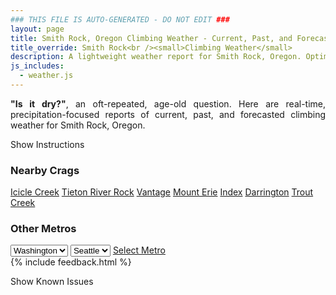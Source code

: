 ```yaml
---
### THIS FILE IS AUTO-GENERATED - DO NOT EDIT ###
layout: page
title: Smith Rock, Oregon Climbing Weather - Current, Past, and Forecasted Report
title_override: Smith Rock<br /><small>Climbing Weather</small>
description: A lightweight weather report for Smith Rock, Oregon. Optimized for slow internet connections.
js_includes:
  - weather.js
---
```


<section class="measure center lh-copy f5-ns f6 ph2 mv4" style="text-align: justify;">
<strong>"Is it dry?"</strong>, an oft-repeated, age-old question. Here are real-time,
precipitation-focused reports of current, past, and forecasted climbing weather for Smith Rock, Oregon.
</section>

<p id="settings-toggle" class="mw5 b center tc hover-light-red black-70 pointer">Show Instructions</p>
<section id="settings" class="overflow-hidden" style="display:none;">
    <div class="mv2 ph2 center">
        <div class="fn f6 tc pv2">
            <p class="measure lh-copy center"><strong>Show/hide hourly forecasts</strong> by clicking the desired day.</p>
            <hr class="mw5 p0 mv2 o-60 b0 bt b--light-red light-red bg-light-red">
            <p class="measure lh-copy center"><strong>Current and Past conditions</strong> are measured by the nearest weather station. <strong>Forecast conditions</strong> are calculated and polled separately.</p>
            <hr class="mw5 p0 mv2 o-60 b0 bt b--light-red light-red bg-light-red">
            <p class="measure lh-copy center"><strong>Having issues?</strong> Try <a id="clear-cache" class="no-underline relative fancy-link light-red hover-light-red" href="#">clearing the local cache</a>.</p>
            <hr class="mw5 p0 mv2 o-60 b0 bt b--light-red light-red bg-light-red">
            <p class="measure lh-copy center">Weather data sourced from <a class="no-underline fancy-link relative light-red" target="_blank" href="https://www.weather.gov/documentation/services-web-api">weather.gov</a>.</p>
        </div>
    </div>
</section>
<section id="weather" data-crag="smith-rock-oregon" class="mv4-ns mv3 ph2 center"></section>
<section id="nearby" class="tc lh-copy">
  <h3>Nearby Crags</h3>
<a class="nowrap no-underline fancy-link relative light-red mh3" href="/crags/icicle-creek-washington-weather.html">Icicle Creek</a>
<a class="nowrap no-underline fancy-link relative light-red mh3" href="/crags/tieton-river-rock-washington-weather.html">Tieton River Rock</a>
<a class="nowrap no-underline fancy-link relative light-red mh3" href="/crags/vantage-washington-weather.html">Vantage</a>
<a class="nowrap no-underline fancy-link relative light-red mh3" href="/crags/mount-erie-washington-weather.html">Mount Erie</a>
<a class="nowrap no-underline fancy-link relative light-red mh3" href="/crags/index-washington-weather.html">Index</a>
<a class="nowrap no-underline fancy-link relative light-red mh3" href="/crags/darrington-washington-weather.html">Darrington</a>
<a class="nowrap no-underline fancy-link relative light-red mh3" href="/crags/trout-creek-oregon-weather.html">Trout Creek</a>
</section>
<section id="nearby" class="tc lh-copy">
  <h3>Other Metros</h3>
  <select class="ma1 bg-near-white pa2" id="stateSel">
    <option value="Texas">Texas</option>
    <option value="Washington" selected>Washington</option>
    <option value="Colorado">Colorado</option>
    <option value="Tennessee">Tennessee</option>
    <option value="Utah">Utah</option>
    <option value="California">California</option>
  </select>
  <select class="ma1 bg-near-white pa2" id="citySel">
    <option value="Seattle" selected>Seattle</option>
  </select>
  <a id="selectMetro" class="f6 link dim ph3 pv2 ma1 dib white bg-light-red" href="/crags/seattle-washington-weather.html">Select Metro</a>
  <script>
    var states = [];
    states["Texas"] = "Austin"
    states["Washington"] = "Seattle"
    states["Colorado"] = "Denver"
    states["Tennessee"] = "Nashville"
    states["Utah"] = "Salt Lake City"
    states["California"] = "San Francisco|Los Angeles"
  </script>
</section>
{% include feedback.html %}
<p id="issues-toggle" class="mw5 b center tc hover-light-red black-70 pointer">Show Known Issues</p>
<section id="issues" class="overflow-hidden tc f6">
</section>

<script>
  var weekly_PDT_43_53 = {"updated":"2022-01-02T05:13:25+00:00","units":"us","forecastGenerator":"BaselineForecastGenerator","generatedAt":"2022-01-02T08:46:16+00:00","updateTime":"2022-01-02T05:13:25+00:00","validTimes":"2022-01-01T23:00:00+00:00/P8DT2H","elevation":{"unitCode":"wmoUnit:m","value":791.8704},"periods":[{"number":1,"name":"Overnight","startTime":"2022-01-02T00:00:00-08:00","endTime":"2022-01-02T06:00:00-08:00","isDaytime":false,"temperature":16,"temperatureUnit":"F","temperatureTrend":"rising","windSpeed":"13 mph","windDirection":"SE","icon":"https://api.weather.gov/icons/land/night/bkn?size=medium","shortForecast":"Mostly Cloudy","detailedForecast":"Mostly cloudy. Low around 16, with temperatures rising to around 18 overnight. Southeast wind around 13 mph, with gusts as high as 22 mph."},{"number":2,"name":"Sunday","startTime":"2022-01-02T06:00:00-08:00","endTime":"2022-01-02T18:00:00-08:00","isDaytime":true,"temperature":38,"temperatureUnit":"F","temperatureTrend":"falling","windSpeed":"12 to 16 mph","windDirection":"SE","icon":"https://api.weather.gov/icons/land/day/bkn?size=medium","shortForecast":"Partly Sunny","detailedForecast":"Partly sunny. High near 38, with temperatures falling to around 32 in the afternoon. Southeast wind 12 to 16 mph, with gusts as high as 23 mph."},{"number":3,"name":"Sunday Night","startTime":"2022-01-02T18:00:00-08:00","endTime":"2022-01-03T06:00:00-08:00","isDaytime":false,"temperature":29,"temperatureUnit":"F","temperatureTrend":"rising","windSpeed":"15 to 28 mph","windDirection":"S","icon":"https://api.weather.gov/icons/land/night/snow,40/snow,90?size=medium","shortForecast":"Chance Light Snow","detailedForecast":"A chance of snow between 10pm and 4am, then rain and snow. Mostly cloudy. Low around 29, with temperatures rising to around 40 overnight. South wind 15 to 28 mph, with gusts as high as 43 mph. Chance of precipitation is 90%. New snow accumulation of less than half an inch possible."},{"number":4,"name":"Monday","startTime":"2022-01-03T06:00:00-08:00","endTime":"2022-01-03T18:00:00-08:00","isDaytime":true,"temperature":42,"temperatureUnit":"F","temperatureTrend":null,"windSpeed":"12 to 24 mph","windDirection":"SW","icon":"https://api.weather.gov/icons/land/day/snow,100?size=medium","shortForecast":"Rain And Snow","detailedForecast":"Rain and snow. Cloudy, with a high near 42. Southwest wind 12 to 24 mph, with gusts as high as 39 mph. Chance of precipitation is 100%. New snow accumulation of less than half an inch possible."},{"number":5,"name":"Monday Night","startTime":"2022-01-03T18:00:00-08:00","endTime":"2022-01-04T06:00:00-08:00","isDaytime":false,"temperature":27,"temperatureUnit":"F","temperatureTrend":null,"windSpeed":"6 to 12 mph","windDirection":"SW","icon":"https://api.weather.gov/icons/land/night/snow,90/snow,60?size=medium","shortForecast":"Rain And Snow","detailedForecast":"Rain and snow. Mostly cloudy, with a low around 27. Southwest wind 6 to 12 mph, with gusts as high as 21 mph. Chance of precipitation is 90%. New snow accumulation of 1 to 2 inches possible."},{"number":6,"name":"Tuesday","startTime":"2022-01-04T06:00:00-08:00","endTime":"2022-01-04T18:00:00-08:00","isDaytime":true,"temperature":41,"temperatureUnit":"F","temperatureTrend":null,"windSpeed":"9 mph","windDirection":"S","icon":"https://api.weather.gov/icons/land/day/snow,80?size=medium","shortForecast":"Rain And Snow","detailedForecast":"Snow likely before 10am, then rain and snow. Mostly cloudy, with a high near 41. Chance of precipitation is 80%. New snow accumulation of less than half an inch possible."},{"number":7,"name":"Tuesday Night","startTime":"2022-01-04T18:00:00-08:00","endTime":"2022-01-05T06:00:00-08:00","isDaytime":false,"temperature":34,"temperatureUnit":"F","temperatureTrend":null,"windSpeed":"9 mph","windDirection":"SW","icon":"https://api.weather.gov/icons/land/night/rain,80/rain,50?size=medium","shortForecast":"Light Rain","detailedForecast":"Rain. Mostly cloudy, with a low around 34. Chance of precipitation is 80%."},{"number":8,"name":"Wednesday","startTime":"2022-01-05T06:00:00-08:00","endTime":"2022-01-05T18:00:00-08:00","isDaytime":true,"temperature":42,"temperatureUnit":"F","temperatureTrend":null,"windSpeed":"5 to 8 mph","windDirection":"W","icon":"https://api.weather.gov/icons/land/day/snow,40/snow,60?size=medium","shortForecast":"Rain And Snow Likely","detailedForecast":"A chance of rain before 7am, then rain and snow likely. Mostly cloudy, with a high near 42. Chance of precipitation is 60%. Little or no snow accumulation expected."},{"number":9,"name":"Wednesday Night","startTime":"2022-01-05T18:00:00-08:00","endTime":"2022-01-06T06:00:00-08:00","isDaytime":false,"temperature":33,"temperatureUnit":"F","temperatureTrend":null,"windSpeed":"7 mph","windDirection":"S","icon":"https://api.weather.gov/icons/land/night/snow,60?size=medium","shortForecast":"Rain And Snow Likely","detailedForecast":"Rain likely before 7pm, then rain and snow likely. Mostly cloudy, with a low around 33. Chance of precipitation is 60%. Little or no snow accumulation expected."},{"number":10,"name":"Thursday","startTime":"2022-01-06T06:00:00-08:00","endTime":"2022-01-06T18:00:00-08:00","isDaytime":true,"temperature":46,"temperatureUnit":"F","temperatureTrend":null,"windSpeed":"7 to 10 mph","windDirection":"S","icon":"https://api.weather.gov/icons/land/day/rain?size=medium","shortForecast":"Chance Light Rain","detailedForecast":"A chance of rain. Mostly cloudy, with a high near 46."},{"number":11,"name":"Thursday Night","startTime":"2022-01-06T18:00:00-08:00","endTime":"2022-01-07T06:00:00-08:00","isDaytime":false,"temperature":35,"temperatureUnit":"F","temperatureTrend":null,"windSpeed":"9 mph","windDirection":"S","icon":"https://api.weather.gov/icons/land/night/rain?size=medium","shortForecast":"Chance Light Rain","detailedForecast":"A chance of rain. Mostly cloudy, with a low around 35."},{"number":12,"name":"Friday","startTime":"2022-01-07T06:00:00-08:00","endTime":"2022-01-07T18:00:00-08:00","isDaytime":true,"temperature":45,"temperatureUnit":"F","temperatureTrend":null,"windSpeed":"8 to 12 mph","windDirection":"S","icon":"https://api.weather.gov/icons/land/day/rain?size=medium","shortForecast":"Chance Light Rain","detailedForecast":"A chance of rain. Mostly cloudy, with a high near 45."},{"number":13,"name":"Friday Night","startTime":"2022-01-07T18:00:00-08:00","endTime":"2022-01-08T06:00:00-08:00","isDaytime":false,"temperature":30,"temperatureUnit":"F","temperatureTrend":null,"windSpeed":"7 to 10 mph","windDirection":"SW","icon":"https://api.weather.gov/icons/land/night/rain/snow?size=medium","shortForecast":"Chance Light Rain then Chance Rain And Snow","detailedForecast":"A chance of rain before 1am, then a chance of rain and snow. Mostly cloudy, with a low around 30."},{"number":14,"name":"Saturday","startTime":"2022-01-08T06:00:00-08:00","endTime":"2022-01-08T18:00:00-08:00","isDaytime":true,"temperature":40,"temperatureUnit":"F","temperatureTrend":null,"windSpeed":"7 to 10 mph","windDirection":"SW","icon":"https://api.weather.gov/icons/land/day/snow/bkn?size=medium","shortForecast":"Slight Chance Light Snow then Partly Sunny","detailedForecast":"A slight chance of snow before 10am. Partly sunny, with a high near 40."}]}
  var hourly_PDT_43_53 = {"@context":["https://geojson.org/geojson-ld/geojson-context.jsonld",{"@version":"1.1","wx":"https://api.weather.gov/ontology#","geo":"http://www.opengis.net/ont/geosparql#","unit":"http://codes.wmo.int/common/unit/","@vocab":"https://api.weather.gov/ontology#"}],"type":"Feature","geometry":{"type":"Polygon","coordinates":[[[-121.1572663,44.3785809],[-121.1515057,44.3575001],[-121.1219841,44.3616204],[-121.1277386,44.3827015],[-121.1572663,44.3785809]]]},"properties":{"updated":"2022-01-02T05:13:25+00:00","units":"us","forecastGenerator":"HourlyForecastGenerator","generatedAt":"2022-01-02T08:46:18+00:00","updateTime":"2022-01-02T05:13:25+00:00","validTimes":"2022-01-01T23:00:00+00:00/P8DT2H","elevation":{"unitCode":"wmoUnit:m","value":791.8704},"periods":[{"number":1,"name":"","startTime":"2022-01-02T00:00:00-08:00","endTime":"2022-01-02T01:00:00-08:00","isDaytime":false,"temperature":19,"temperatureUnit":"F","temperatureTrend":null,"windSpeed":"12 mph","windDirection":"E","icon":"https://api.weather.gov/icons/land/night/bkn?size=small","shortForecast":"Mostly Cloudy","detailedForecast":""},{"number":2,"name":"","startTime":"2022-01-02T01:00:00-08:00","endTime":"2022-01-02T02:00:00-08:00","isDaytime":false,"temperature":20,"temperatureUnit":"F","temperatureTrend":null,"windSpeed":"12 mph","windDirection":"E","icon":"https://api.weather.gov/icons/land/night/bkn?size=small","shortForecast":"Mostly Cloudy","detailedForecast":""},{"number":3,"name":"","startTime":"2022-01-02T02:00:00-08:00","endTime":"2022-01-02T03:00:00-08:00","isDaytime":false,"temperature":19,"temperatureUnit":"F","temperatureTrend":null,"windSpeed":"12 mph","windDirection":"E","icon":"https://api.weather.gov/icons/land/night/bkn?size=small","shortForecast":"Mostly Cloudy","detailedForecast":""},{"number":4,"name":"","startTime":"2022-01-02T03:00:00-08:00","endTime":"2022-01-02T04:00:00-08:00","isDaytime":false,"temperature":17,"temperatureUnit":"F","temperatureTrend":null,"windSpeed":"12 mph","windDirection":"E","icon":"https://api.weather.gov/icons/land/night/bkn?size=small","shortForecast":"Mostly Cloudy","detailedForecast":""},{"number":5,"name":"","startTime":"2022-01-02T04:00:00-08:00","endTime":"2022-01-02T05:00:00-08:00","isDaytime":false,"temperature":17,"temperatureUnit":"F","temperatureTrend":null,"windSpeed":"13 mph","windDirection":"SE","icon":"https://api.weather.gov/icons/land/night/bkn?size=small","shortForecast":"Mostly Cloudy","detailedForecast":""},{"number":6,"name":"","startTime":"2022-01-02T05:00:00-08:00","endTime":"2022-01-02T06:00:00-08:00","isDaytime":false,"temperature":18,"temperatureUnit":"F","temperatureTrend":null,"windSpeed":"13 mph","windDirection":"SE","icon":"https://api.weather.gov/icons/land/night/bkn?size=small","shortForecast":"Mostly Cloudy","detailedForecast":""},{"number":7,"name":"","startTime":"2022-01-02T06:00:00-08:00","endTime":"2022-01-02T07:00:00-08:00","isDaytime":true,"temperature":20,"temperatureUnit":"F","temperatureTrend":null,"windSpeed":"13 mph","windDirection":"SE","icon":"https://api.weather.gov/icons/land/day/bkn?size=small","shortForecast":"Mostly Cloudy","detailedForecast":""},{"number":8,"name":"","startTime":"2022-01-02T07:00:00-08:00","endTime":"2022-01-02T08:00:00-08:00","isDaytime":true,"temperature":22,"temperatureUnit":"F","temperatureTrend":null,"windSpeed":"12 mph","windDirection":"SE","icon":"https://api.weather.gov/icons/land/day/bkn?size=small","shortForecast":"Mostly Cloudy","detailedForecast":""},{"number":9,"name":"","startTime":"2022-01-02T08:00:00-08:00","endTime":"2022-01-02T09:00:00-08:00","isDaytime":true,"temperature":25,"temperatureUnit":"F","temperatureTrend":null,"windSpeed":"12 mph","windDirection":"SE","icon":"https://api.weather.gov/icons/land/day/bkn?size=small","shortForecast":"Mostly Cloudy","detailedForecast":""},{"number":10,"name":"","startTime":"2022-01-02T09:00:00-08:00","endTime":"2022-01-02T10:00:00-08:00","isDaytime":true,"temperature":27,"temperatureUnit":"F","temperatureTrend":null,"windSpeed":"12 mph","windDirection":"SE","icon":"https://api.weather.gov/icons/land/day/bkn?size=small","shortForecast":"Mostly Cloudy","detailedForecast":""},{"number":11,"name":"","startTime":"2022-01-02T10:00:00-08:00","endTime":"2022-01-02T11:00:00-08:00","isDaytime":true,"temperature":29,"temperatureUnit":"F","temperatureTrend":null,"windSpeed":"15 mph","windDirection":"SE","icon":"https://api.weather.gov/icons/land/day/bkn?size=small","shortForecast":"Partly Sunny","detailedForecast":""},{"number":12,"name":"","startTime":"2022-01-02T11:00:00-08:00","endTime":"2022-01-02T12:00:00-08:00","isDaytime":true,"temperature":33,"temperatureUnit":"F","temperatureTrend":null,"windSpeed":"15 mph","windDirection":"SE","icon":"https://api.weather.gov/icons/land/day/bkn?size=small","shortForecast":"Partly Sunny","detailedForecast":""},{"number":13,"name":"","startTime":"2022-01-02T12:00:00-08:00","endTime":"2022-01-02T13:00:00-08:00","isDaytime":true,"temperature":36,"temperatureUnit":"F","temperatureTrend":null,"windSpeed":"15 mph","windDirection":"SE","icon":"https://api.weather.gov/icons/land/day/bkn?size=small","shortForecast":"Partly Sunny","detailedForecast":""},{"number":14,"name":"","startTime":"2022-01-02T13:00:00-08:00","endTime":"2022-01-02T14:00:00-08:00","isDaytime":true,"temperature":38,"temperatureUnit":"F","temperatureTrend":null,"windSpeed":"16 mph","windDirection":"S","icon":"https://api.weather.gov/icons/land/day/sct?size=small","shortForecast":"Mostly Sunny","detailedForecast":""},{"number":15,"name":"","startTime":"2022-01-02T14:00:00-08:00","endTime":"2022-01-02T15:00:00-08:00","isDaytime":true,"temperature":38,"temperatureUnit":"F","temperatureTrend":null,"windSpeed":"16 mph","windDirection":"S","icon":"https://api.weather.gov/icons/land/day/sct?size=small","shortForecast":"Mostly Sunny","detailedForecast":""},{"number":16,"name":"","startTime":"2022-01-02T15:00:00-08:00","endTime":"2022-01-02T16:00:00-08:00","isDaytime":true,"temperature":36,"temperatureUnit":"F","temperatureTrend":null,"windSpeed":"16 mph","windDirection":"S","icon":"https://api.weather.gov/icons/land/day/sct?size=small","shortForecast":"Mostly Sunny","detailedForecast":""},{"number":17,"name":"","startTime":"2022-01-02T16:00:00-08:00","endTime":"2022-01-02T17:00:00-08:00","isDaytime":true,"temperature":34,"temperatureUnit":"F","temperatureTrend":null,"windSpeed":"15 mph","windDirection":"S","icon":"https://api.weather.gov/icons/land/day/sct?size=small","shortForecast":"Mostly Sunny","detailedForecast":""},{"number":18,"name":"","startTime":"2022-01-02T17:00:00-08:00","endTime":"2022-01-02T18:00:00-08:00","isDaytime":true,"temperature":32,"temperatureUnit":"F","temperatureTrend":null,"windSpeed":"15 mph","windDirection":"S","icon":"https://api.weather.gov/icons/land/day/sct?size=small","shortForecast":"Mostly Sunny","detailedForecast":""},{"number":19,"name":"","startTime":"2022-01-02T18:00:00-08:00","endTime":"2022-01-02T19:00:00-08:00","isDaytime":false,"temperature":30,"temperatureUnit":"F","temperatureTrend":null,"windSpeed":"15 mph","windDirection":"S","icon":"https://api.weather.gov/icons/land/night/sct?size=small","shortForecast":"Partly Cloudy","detailedForecast":""},{"number":20,"name":"","startTime":"2022-01-02T19:00:00-08:00","endTime":"2022-01-02T20:00:00-08:00","isDaytime":false,"temperature":29,"temperatureUnit":"F","temperatureTrend":null,"windSpeed":"18 mph","windDirection":"S","icon":"https://api.weather.gov/icons/land/night/sct?size=small","shortForecast":"Partly Cloudy","detailedForecast":""},{"number":21,"name":"","startTime":"2022-01-02T20:00:00-08:00","endTime":"2022-01-02T21:00:00-08:00","isDaytime":false,"temperature":29,"temperatureUnit":"F","temperatureTrend":null,"windSpeed":"18 mph","windDirection":"S","icon":"https://api.weather.gov/icons/land/night/sct?size=small","shortForecast":"Partly Cloudy","detailedForecast":""},{"number":22,"name":"","startTime":"2022-01-02T21:00:00-08:00","endTime":"2022-01-02T22:00:00-08:00","isDaytime":false,"temperature":29,"temperatureUnit":"F","temperatureTrend":null,"windSpeed":"18 mph","windDirection":"S","icon":"https://api.weather.gov/icons/land/night/sct?size=small","shortForecast":"Partly Cloudy","detailedForecast":""},{"number":23,"name":"","startTime":"2022-01-02T22:00:00-08:00","endTime":"2022-01-02T23:00:00-08:00","isDaytime":false,"temperature":29,"temperatureUnit":"F","temperatureTrend":null,"windSpeed":"18 mph","windDirection":"S","icon":"https://api.weather.gov/icons/land/night/snow?size=small","shortForecast":"Chance Light Snow","detailedForecast":""},{"number":24,"name":"","startTime":"2022-01-02T23:00:00-08:00","endTime":"2022-01-03T00:00:00-08:00","isDaytime":false,"temperature":30,"temperatureUnit":"F","temperatureTrend":null,"windSpeed":"18 mph","windDirection":"S","icon":"https://api.weather.gov/icons/land/night/snow?size=small","shortForecast":"Chance Light Snow","detailedForecast":""},{"number":25,"name":"","startTime":"2022-01-03T00:00:00-08:00","endTime":"2022-01-03T01:00:00-08:00","isDaytime":false,"temperature":30,"temperatureUnit":"F","temperatureTrend":null,"windSpeed":"18 mph","windDirection":"S","icon":"https://api.weather.gov/icons/land/night/snow?size=small","shortForecast":"Chance Light Snow","detailedForecast":""},{"number":26,"name":"","startTime":"2022-01-03T01:00:00-08:00","endTime":"2022-01-03T02:00:00-08:00","isDaytime":false,"temperature":32,"temperatureUnit":"F","temperatureTrend":null,"windSpeed":"28 mph","windDirection":"S","icon":"https://api.weather.gov/icons/land/night/snow?size=small","shortForecast":"Chance Light Snow","detailedForecast":""},{"number":27,"name":"","startTime":"2022-01-03T02:00:00-08:00","endTime":"2022-01-03T03:00:00-08:00","isDaytime":false,"temperature":34,"temperatureUnit":"F","temperatureTrend":null,"windSpeed":"28 mph","windDirection":"S","icon":"https://api.weather.gov/icons/land/night/snow?size=small","shortForecast":"Chance Light Snow","detailedForecast":""},{"number":28,"name":"","startTime":"2022-01-03T03:00:00-08:00","endTime":"2022-01-03T04:00:00-08:00","isDaytime":false,"temperature":37,"temperatureUnit":"F","temperatureTrend":null,"windSpeed":"28 mph","windDirection":"S","icon":"https://api.weather.gov/icons/land/night/snow?size=small","shortForecast":"Chance Light Snow","detailedForecast":""},{"number":29,"name":"","startTime":"2022-01-03T04:00:00-08:00","endTime":"2022-01-03T05:00:00-08:00","isDaytime":false,"temperature":39,"temperatureUnit":"F","temperatureTrend":null,"windSpeed":"24 mph","windDirection":"S","icon":"https://api.weather.gov/icons/land/night/snow?size=small","shortForecast":"Rain And Snow","detailedForecast":""},{"number":30,"name":"","startTime":"2022-01-03T05:00:00-08:00","endTime":"2022-01-03T06:00:00-08:00","isDaytime":false,"temperature":40,"temperatureUnit":"F","temperatureTrend":null,"windSpeed":"24 mph","windDirection":"S","icon":"https://api.weather.gov/icons/land/night/snow?size=small","shortForecast":"Rain And Snow","detailedForecast":""},{"number":31,"name":"","startTime":"2022-01-03T06:00:00-08:00","endTime":"2022-01-03T07:00:00-08:00","isDaytime":true,"temperature":41,"temperatureUnit":"F","temperatureTrend":null,"windSpeed":"24 mph","windDirection":"S","icon":"https://api.weather.gov/icons/land/day/snow?size=small","shortForecast":"Rain And Snow","detailedForecast":""},{"number":32,"name":"","startTime":"2022-01-03T07:00:00-08:00","endTime":"2022-01-03T08:00:00-08:00","isDaytime":true,"temperature":42,"temperatureUnit":"F","temperatureTrend":null,"windSpeed":"23 mph","windDirection":"S","icon":"https://api.weather.gov/icons/land/day/snow?size=small","shortForecast":"Rain And Snow","detailedForecast":""},{"number":33,"name":"","startTime":"2022-01-03T08:00:00-08:00","endTime":"2022-01-03T09:00:00-08:00","isDaytime":true,"temperature":42,"temperatureUnit":"F","temperatureTrend":null,"windSpeed":"23 mph","windDirection":"S","icon":"https://api.weather.gov/icons/land/day/snow?size=small","shortForecast":"Rain And Snow","detailedForecast":""},{"number":34,"name":"","startTime":"2022-01-03T09:00:00-08:00","endTime":"2022-01-03T10:00:00-08:00","isDaytime":true,"temperature":42,"temperatureUnit":"F","temperatureTrend":null,"windSpeed":"23 mph","windDirection":"S","icon":"https://api.weather.gov/icons/land/day/snow?size=small","shortForecast":"Rain And Snow","detailedForecast":""},{"number":35,"name":"","startTime":"2022-01-03T10:00:00-08:00","endTime":"2022-01-03T11:00:00-08:00","isDaytime":true,"temperature":42,"temperatureUnit":"F","temperatureTrend":null,"windSpeed":"24 mph","windDirection":"S","icon":"https://api.weather.gov/icons/land/day/rain?size=small","shortForecast":"Light Rain","detailedForecast":""},{"number":36,"name":"","startTime":"2022-01-03T11:00:00-08:00","endTime":"2022-01-03T12:00:00-08:00","isDaytime":true,"temperature":41,"temperatureUnit":"F","temperatureTrend":null,"windSpeed":"24 mph","windDirection":"S","icon":"https://api.weather.gov/icons/land/day/rain?size=small","shortForecast":"Light Rain","detailedForecast":""},{"number":37,"name":"","startTime":"2022-01-03T12:00:00-08:00","endTime":"2022-01-03T13:00:00-08:00","isDaytime":true,"temperature":40,"temperatureUnit":"F","temperatureTrend":null,"windSpeed":"24 mph","windDirection":"S","icon":"https://api.weather.gov/icons/land/day/rain?size=small","shortForecast":"Light Rain","detailedForecast":""},{"number":38,"name":"","startTime":"2022-01-03T13:00:00-08:00","endTime":"2022-01-03T14:00:00-08:00","isDaytime":true,"temperature":40,"temperatureUnit":"F","temperatureTrend":null,"windSpeed":"16 mph","windDirection":"SW","icon":"https://api.weather.gov/icons/land/day/rain?size=small","shortForecast":"Light Rain","detailedForecast":""},{"number":39,"name":"","startTime":"2022-01-03T14:00:00-08:00","endTime":"2022-01-03T15:00:00-08:00","isDaytime":true,"temperature":41,"temperatureUnit":"F","temperatureTrend":null,"windSpeed":"16 mph","windDirection":"SW","icon":"https://api.weather.gov/icons/land/day/rain?size=small","shortForecast":"Light Rain","detailedForecast":""},{"number":40,"name":"","startTime":"2022-01-03T15:00:00-08:00","endTime":"2022-01-03T16:00:00-08:00","isDaytime":true,"temperature":42,"temperatureUnit":"F","temperatureTrend":null,"windSpeed":"16 mph","windDirection":"SW","icon":"https://api.weather.gov/icons/land/day/rain?size=small","shortForecast":"Light Rain","detailedForecast":""},{"number":41,"name":"","startTime":"2022-01-03T16:00:00-08:00","endTime":"2022-01-03T17:00:00-08:00","isDaytime":true,"temperature":42,"temperatureUnit":"F","temperatureTrend":null,"windSpeed":"12 mph","windDirection":"SW","icon":"https://api.weather.gov/icons/land/day/snow?size=small","shortForecast":"Rain And Snow","detailedForecast":""},{"number":42,"name":"","startTime":"2022-01-03T17:00:00-08:00","endTime":"2022-01-03T18:00:00-08:00","isDaytime":true,"temperature":40,"temperatureUnit":"F","temperatureTrend":null,"windSpeed":"12 mph","windDirection":"SW","icon":"https://api.weather.gov/icons/land/day/snow?size=small","shortForecast":"Rain And Snow","detailedForecast":""},{"number":43,"name":"","startTime":"2022-01-03T18:00:00-08:00","endTime":"2022-01-03T19:00:00-08:00","isDaytime":false,"temperature":37,"temperatureUnit":"F","temperatureTrend":null,"windSpeed":"12 mph","windDirection":"SW","icon":"https://api.weather.gov/icons/land/night/snow?size=small","shortForecast":"Rain And Snow","detailedForecast":""},{"number":44,"name":"","startTime":"2022-01-03T19:00:00-08:00","endTime":"2022-01-03T20:00:00-08:00","isDaytime":false,"temperature":34,"temperatureUnit":"F","temperatureTrend":null,"windSpeed":"8 mph","windDirection":"SW","icon":"https://api.weather.gov/icons/land/night/snow?size=small","shortForecast":"Light Snow","detailedForecast":""},{"number":45,"name":"","startTime":"2022-01-03T20:00:00-08:00","endTime":"2022-01-03T21:00:00-08:00","isDaytime":false,"temperature":32,"temperatureUnit":"F","temperatureTrend":null,"windSpeed":"8 mph","windDirection":"SW","icon":"https://api.weather.gov/icons/land/night/snow?size=small","shortForecast":"Light Snow","detailedForecast":""},{"number":46,"name":"","startTime":"2022-01-03T21:00:00-08:00","endTime":"2022-01-03T22:00:00-08:00","isDaytime":false,"temperature":31,"temperatureUnit":"F","temperatureTrend":null,"windSpeed":"8 mph","windDirection":"SW","icon":"https://api.weather.gov/icons/land/night/snow?size=small","shortForecast":"Light Snow","detailedForecast":""},{"number":47,"name":"","startTime":"2022-01-03T22:00:00-08:00","endTime":"2022-01-03T23:00:00-08:00","isDaytime":false,"temperature":30,"temperatureUnit":"F","temperatureTrend":null,"windSpeed":"6 mph","windDirection":"SW","icon":"https://api.weather.gov/icons/land/night/snow?size=small","shortForecast":"Light Snow Likely","detailedForecast":""},{"number":48,"name":"","startTime":"2022-01-03T23:00:00-08:00","endTime":"2022-01-04T00:00:00-08:00","isDaytime":false,"temperature":28,"temperatureUnit":"F","temperatureTrend":null,"windSpeed":"6 mph","windDirection":"SW","icon":"https://api.weather.gov/icons/land/night/snow?size=small","shortForecast":"Light Snow Likely","detailedForecast":""},{"number":49,"name":"","startTime":"2022-01-04T00:00:00-08:00","endTime":"2022-01-04T01:00:00-08:00","isDaytime":false,"temperature":27,"temperatureUnit":"F","temperatureTrend":null,"windSpeed":"6 mph","windDirection":"SW","icon":"https://api.weather.gov/icons/land/night/snow?size=small","shortForecast":"Light Snow Likely","detailedForecast":""},{"number":50,"name":"","startTime":"2022-01-04T01:00:00-08:00","endTime":"2022-01-04T02:00:00-08:00","isDaytime":false,"temperature":27,"temperatureUnit":"F","temperatureTrend":null,"windSpeed":"6 mph","windDirection":"SW","icon":"https://api.weather.gov/icons/land/night/snow?size=small","shortForecast":"Light Snow Likely","detailedForecast":""},{"number":51,"name":"","startTime":"2022-01-04T02:00:00-08:00","endTime":"2022-01-04T03:00:00-08:00","isDaytime":false,"temperature":28,"temperatureUnit":"F","temperatureTrend":null,"windSpeed":"6 mph","windDirection":"SW","icon":"https://api.weather.gov/icons/land/night/snow?size=small","shortForecast":"Light Snow Likely","detailedForecast":""},{"number":52,"name":"","startTime":"2022-01-04T03:00:00-08:00","endTime":"2022-01-04T04:00:00-08:00","isDaytime":false,"temperature":30,"temperatureUnit":"F","temperatureTrend":null,"windSpeed":"6 mph","windDirection":"SW","icon":"https://api.weather.gov/icons/land/night/snow?size=small","shortForecast":"Light Snow Likely","detailedForecast":""},{"number":53,"name":"","startTime":"2022-01-04T04:00:00-08:00","endTime":"2022-01-04T05:00:00-08:00","isDaytime":false,"temperature":31,"temperatureUnit":"F","temperatureTrend":null,"windSpeed":"7 mph","windDirection":"S","icon":"https://api.weather.gov/icons/land/night/snow?size=small","shortForecast":"Light Snow Likely","detailedForecast":""},{"number":54,"name":"","startTime":"2022-01-04T05:00:00-08:00","endTime":"2022-01-04T06:00:00-08:00","isDaytime":false,"temperature":30,"temperatureUnit":"F","temperatureTrend":null,"windSpeed":"7 mph","windDirection":"S","icon":"https://api.weather.gov/icons/land/night/snow?size=small","shortForecast":"Light Snow Likely","detailedForecast":""},{"number":55,"name":"","startTime":"2022-01-04T06:00:00-08:00","endTime":"2022-01-04T07:00:00-08:00","isDaytime":true,"temperature":29,"temperatureUnit":"F","temperatureTrend":null,"windSpeed":"7 mph","windDirection":"S","icon":"https://api.weather.gov/icons/land/day/snow?size=small","shortForecast":"Light Snow Likely","detailedForecast":""},{"number":56,"name":"","startTime":"2022-01-04T07:00:00-08:00","endTime":"2022-01-04T08:00:00-08:00","isDaytime":true,"temperature":28,"temperatureUnit":"F","temperatureTrend":null,"windSpeed":"7 mph","windDirection":"S","icon":"https://api.weather.gov/icons/land/day/snow?size=small","shortForecast":"Light Snow Likely","detailedForecast":""},{"number":57,"name":"","startTime":"2022-01-04T08:00:00-08:00","endTime":"2022-01-04T09:00:00-08:00","isDaytime":true,"temperature":30,"temperatureUnit":"F","temperatureTrend":null,"windSpeed":"7 mph","windDirection":"S","icon":"https://api.weather.gov/icons/land/day/snow?size=small","shortForecast":"Light Snow Likely","detailedForecast":""},{"number":58,"name":"","startTime":"2022-01-04T09:00:00-08:00","endTime":"2022-01-04T10:00:00-08:00","isDaytime":true,"temperature":34,"temperatureUnit":"F","temperatureTrend":null,"windSpeed":"7 mph","windDirection":"S","icon":"https://api.weather.gov/icons/land/day/snow?size=small","shortForecast":"Light Snow Likely","detailedForecast":""},{"number":59,"name":"","startTime":"2022-01-04T10:00:00-08:00","endTime":"2022-01-04T11:00:00-08:00","isDaytime":true,"temperature":37,"temperatureUnit":"F","temperatureTrend":null,"windSpeed":"8 mph","windDirection":"S","icon":"https://api.weather.gov/icons/land/day/snow?size=small","shortForecast":"Rain And Snow","detailedForecast":""},{"number":60,"name":"","startTime":"2022-01-04T11:00:00-08:00","endTime":"2022-01-04T12:00:00-08:00","isDaytime":true,"temperature":39,"temperatureUnit":"F","temperatureTrend":null,"windSpeed":"8 mph","windDirection":"S","icon":"https://api.weather.gov/icons/land/day/snow?size=small","shortForecast":"Rain And Snow","detailedForecast":""},{"number":61,"name":"","startTime":"2022-01-04T12:00:00-08:00","endTime":"2022-01-04T13:00:00-08:00","isDaytime":true,"temperature":39,"temperatureUnit":"F","temperatureTrend":null,"windSpeed":"8 mph","windDirection":"S","icon":"https://api.weather.gov/icons/land/day/snow?size=small","shortForecast":"Rain And Snow","detailedForecast":""},{"number":62,"name":"","startTime":"2022-01-04T13:00:00-08:00","endTime":"2022-01-04T14:00:00-08:00","isDaytime":true,"temperature":40,"temperatureUnit":"F","temperatureTrend":null,"windSpeed":"8 mph","windDirection":"S","icon":"https://api.weather.gov/icons/land/day/rain?size=small","shortForecast":"Light Rain","detailedForecast":""},{"number":63,"name":"","startTime":"2022-01-04T14:00:00-08:00","endTime":"2022-01-04T15:00:00-08:00","isDaytime":true,"temperature":40,"temperatureUnit":"F","temperatureTrend":null,"windSpeed":"8 mph","windDirection":"S","icon":"https://api.weather.gov/icons/land/day/rain?size=small","shortForecast":"Light Rain","detailedForecast":""},{"number":64,"name":"","startTime":"2022-01-04T15:00:00-08:00","endTime":"2022-01-04T16:00:00-08:00","isDaytime":true,"temperature":41,"temperatureUnit":"F","temperatureTrend":null,"windSpeed":"8 mph","windDirection":"S","icon":"https://api.weather.gov/icons/land/day/rain?size=small","shortForecast":"Light Rain","detailedForecast":""},{"number":65,"name":"","startTime":"2022-01-04T16:00:00-08:00","endTime":"2022-01-04T17:00:00-08:00","isDaytime":true,"temperature":41,"temperatureUnit":"F","temperatureTrend":null,"windSpeed":"9 mph","windDirection":"S","icon":"https://api.weather.gov/icons/land/day/rain?size=small","shortForecast":"Light Rain","detailedForecast":""},{"number":66,"name":"","startTime":"2022-01-04T17:00:00-08:00","endTime":"2022-01-04T18:00:00-08:00","isDaytime":true,"temperature":40,"temperatureUnit":"F","temperatureTrend":null,"windSpeed":"9 mph","windDirection":"S","icon":"https://api.weather.gov/icons/land/day/rain?size=small","shortForecast":"Light Rain","detailedForecast":""},{"number":67,"name":"","startTime":"2022-01-04T18:00:00-08:00","endTime":"2022-01-04T19:00:00-08:00","isDaytime":false,"temperature":38,"temperatureUnit":"F","temperatureTrend":null,"windSpeed":"9 mph","windDirection":"S","icon":"https://api.weather.gov/icons/land/night/rain?size=small","shortForecast":"Light Rain","detailedForecast":""},{"number":68,"name":"","startTime":"2022-01-04T19:00:00-08:00","endTime":"2022-01-04T20:00:00-08:00","isDaytime":false,"temperature":36,"temperatureUnit":"F","temperatureTrend":null,"windSpeed":"8 mph","windDirection":"S","icon":"https://api.weather.gov/icons/land/night/rain?size=small","shortForecast":"Light Rain","detailedForecast":""},{"number":69,"name":"","startTime":"2022-01-04T20:00:00-08:00","endTime":"2022-01-04T21:00:00-08:00","isDaytime":false,"temperature":36,"temperatureUnit":"F","temperatureTrend":null,"windSpeed":"8 mph","windDirection":"S","icon":"https://api.weather.gov/icons/land/night/rain?size=small","shortForecast":"Light Rain","detailedForecast":""},{"number":70,"name":"","startTime":"2022-01-04T21:00:00-08:00","endTime":"2022-01-04T22:00:00-08:00","isDaytime":false,"temperature":36,"temperatureUnit":"F","temperatureTrend":null,"windSpeed":"8 mph","windDirection":"S","icon":"https://api.weather.gov/icons/land/night/rain?size=small","shortForecast":"Light Rain","detailedForecast":""},{"number":71,"name":"","startTime":"2022-01-04T22:00:00-08:00","endTime":"2022-01-04T23:00:00-08:00","isDaytime":false,"temperature":36,"temperatureUnit":"F","temperatureTrend":null,"windSpeed":"7 mph","windDirection":"SW","icon":"https://api.weather.gov/icons/land/night/rain?size=small","shortForecast":"Chance Light Rain","detailedForecast":""},{"number":72,"name":"","startTime":"2022-01-04T23:00:00-08:00","endTime":"2022-01-05T00:00:00-08:00","isDaytime":false,"temperature":36,"temperatureUnit":"F","temperatureTrend":null,"windSpeed":"7 mph","windDirection":"SW","icon":"https://api.weather.gov/icons/land/night/rain?size=small","shortForecast":"Chance Light Rain","detailedForecast":""},{"number":73,"name":"","startTime":"2022-01-05T00:00:00-08:00","endTime":"2022-01-05T01:00:00-08:00","isDaytime":false,"temperature":36,"temperatureUnit":"F","temperatureTrend":null,"windSpeed":"7 mph","windDirection":"SW","icon":"https://api.weather.gov/icons/land/night/rain?size=small","shortForecast":"Chance Light Rain","detailedForecast":""},{"number":74,"name":"","startTime":"2022-01-05T01:00:00-08:00","endTime":"2022-01-05T02:00:00-08:00","isDaytime":false,"temperature":36,"temperatureUnit":"F","temperatureTrend":null,"windSpeed":"7 mph","windDirection":"SW","icon":"https://api.weather.gov/icons/land/night/rain?size=small","shortForecast":"Chance Light Rain","detailedForecast":""},{"number":75,"name":"","startTime":"2022-01-05T02:00:00-08:00","endTime":"2022-01-05T03:00:00-08:00","isDaytime":false,"temperature":35,"temperatureUnit":"F","temperatureTrend":null,"windSpeed":"7 mph","windDirection":"SW","icon":"https://api.weather.gov/icons/land/night/rain?size=small","shortForecast":"Chance Light Rain","detailedForecast":""},{"number":76,"name":"","startTime":"2022-01-05T03:00:00-08:00","endTime":"2022-01-05T04:00:00-08:00","isDaytime":false,"temperature":34,"temperatureUnit":"F","temperatureTrend":null,"windSpeed":"7 mph","windDirection":"SW","icon":"https://api.weather.gov/icons/land/night/rain?size=small","shortForecast":"Chance Light Rain","detailedForecast":""},{"number":77,"name":"","startTime":"2022-01-05T04:00:00-08:00","endTime":"2022-01-05T05:00:00-08:00","isDaytime":false,"temperature":34,"temperatureUnit":"F","temperatureTrend":null,"windSpeed":"8 mph","windDirection":"W","icon":"https://api.weather.gov/icons/land/night/rain?size=small","shortForecast":"Chance Light Rain","detailedForecast":""},{"number":78,"name":"","startTime":"2022-01-05T05:00:00-08:00","endTime":"2022-01-05T06:00:00-08:00","isDaytime":false,"temperature":34,"temperatureUnit":"F","temperatureTrend":null,"windSpeed":"8 mph","windDirection":"W","icon":"https://api.weather.gov/icons/land/night/rain?size=small","shortForecast":"Chance Light Rain","detailedForecast":""},{"number":79,"name":"","startTime":"2022-01-05T06:00:00-08:00","endTime":"2022-01-05T07:00:00-08:00","isDaytime":true,"temperature":34,"temperatureUnit":"F","temperatureTrend":null,"windSpeed":"8 mph","windDirection":"W","icon":"https://api.weather.gov/icons/land/day/rain?size=small","shortForecast":"Chance Light Rain","detailedForecast":""},{"number":80,"name":"","startTime":"2022-01-05T07:00:00-08:00","endTime":"2022-01-05T08:00:00-08:00","isDaytime":true,"temperature":35,"temperatureUnit":"F","temperatureTrend":null,"windSpeed":"6 mph","windDirection":"W","icon":"https://api.weather.gov/icons/land/day/snow?size=small","shortForecast":"Chance Rain And Snow","detailedForecast":""},{"number":81,"name":"","startTime":"2022-01-05T08:00:00-08:00","endTime":"2022-01-05T09:00:00-08:00","isDaytime":true,"temperature":36,"temperatureUnit":"F","temperatureTrend":null,"windSpeed":"6 mph","windDirection":"W","icon":"https://api.weather.gov/icons/land/day/snow?size=small","shortForecast":"Chance Rain And Snow","detailedForecast":""},{"number":82,"name":"","startTime":"2022-01-05T09:00:00-08:00","endTime":"2022-01-05T10:00:00-08:00","isDaytime":true,"temperature":37,"temperatureUnit":"F","temperatureTrend":null,"windSpeed":"6 mph","windDirection":"W","icon":"https://api.weather.gov/icons/land/day/snow?size=small","shortForecast":"Chance Rain And Snow","detailedForecast":""},{"number":83,"name":"","startTime":"2022-01-05T10:00:00-08:00","endTime":"2022-01-05T11:00:00-08:00","isDaytime":true,"temperature":38,"temperatureUnit":"F","temperatureTrend":null,"windSpeed":"7 mph","windDirection":"W","icon":"https://api.weather.gov/icons/land/day/rain?size=small","shortForecast":"Chance Light Rain","detailedForecast":""},{"number":84,"name":"","startTime":"2022-01-05T11:00:00-08:00","endTime":"2022-01-05T12:00:00-08:00","isDaytime":true,"temperature":39,"temperatureUnit":"F","temperatureTrend":null,"windSpeed":"7 mph","windDirection":"W","icon":"https://api.weather.gov/icons/land/day/rain?size=small","shortForecast":"Chance Light Rain","detailedForecast":""},{"number":85,"name":"","startTime":"2022-01-05T12:00:00-08:00","endTime":"2022-01-05T13:00:00-08:00","isDaytime":true,"temperature":40,"temperatureUnit":"F","temperatureTrend":null,"windSpeed":"7 mph","windDirection":"W","icon":"https://api.weather.gov/icons/land/day/rain?size=small","shortForecast":"Chance Light Rain","detailedForecast":""},{"number":86,"name":"","startTime":"2022-01-05T13:00:00-08:00","endTime":"2022-01-05T14:00:00-08:00","isDaytime":true,"temperature":41,"temperatureUnit":"F","temperatureTrend":null,"windSpeed":"6 mph","windDirection":"W","icon":"https://api.weather.gov/icons/land/day/rain?size=small","shortForecast":"Chance Light Rain","detailedForecast":""},{"number":87,"name":"","startTime":"2022-01-05T14:00:00-08:00","endTime":"2022-01-05T15:00:00-08:00","isDaytime":true,"temperature":42,"temperatureUnit":"F","temperatureTrend":null,"windSpeed":"6 mph","windDirection":"W","icon":"https://api.weather.gov/icons/land/day/rain?size=small","shortForecast":"Chance Light Rain","detailedForecast":""},{"number":88,"name":"","startTime":"2022-01-05T15:00:00-08:00","endTime":"2022-01-05T16:00:00-08:00","isDaytime":true,"temperature":42,"temperatureUnit":"F","temperatureTrend":null,"windSpeed":"6 mph","windDirection":"W","icon":"https://api.weather.gov/icons/land/day/rain?size=small","shortForecast":"Chance Light Rain","detailedForecast":""},{"number":89,"name":"","startTime":"2022-01-05T16:00:00-08:00","endTime":"2022-01-05T17:00:00-08:00","isDaytime":true,"temperature":42,"temperatureUnit":"F","temperatureTrend":null,"windSpeed":"5 mph","windDirection":"SE","icon":"https://api.weather.gov/icons/land/day/rain?size=small","shortForecast":"Light Rain Likely","detailedForecast":""},{"number":90,"name":"","startTime":"2022-01-05T17:00:00-08:00","endTime":"2022-01-05T18:00:00-08:00","isDaytime":true,"temperature":41,"temperatureUnit":"F","temperatureTrend":null,"windSpeed":"5 mph","windDirection":"SE","icon":"https://api.weather.gov/icons/land/day/rain?size=small","shortForecast":"Light Rain Likely","detailedForecast":""},{"number":91,"name":"","startTime":"2022-01-05T18:00:00-08:00","endTime":"2022-01-05T19:00:00-08:00","isDaytime":false,"temperature":40,"temperatureUnit":"F","temperatureTrend":null,"windSpeed":"5 mph","windDirection":"SE","icon":"https://api.weather.gov/icons/land/night/rain?size=small","shortForecast":"Light Rain Likely","detailedForecast":""},{"number":92,"name":"","startTime":"2022-01-05T19:00:00-08:00","endTime":"2022-01-05T20:00:00-08:00","isDaytime":false,"temperature":38,"temperatureUnit":"F","temperatureTrend":null,"windSpeed":"5 mph","windDirection":"SE","icon":"https://api.weather.gov/icons/land/night/snow?size=small","shortForecast":"Rain And Snow Likely","detailedForecast":""},{"number":93,"name":"","startTime":"2022-01-05T20:00:00-08:00","endTime":"2022-01-05T21:00:00-08:00","isDaytime":false,"temperature":37,"temperatureUnit":"F","temperatureTrend":null,"windSpeed":"5 mph","windDirection":"SE","icon":"https://api.weather.gov/icons/land/night/snow?size=small","shortForecast":"Rain And Snow Likely","detailedForecast":""},{"number":94,"name":"","startTime":"2022-01-05T21:00:00-08:00","endTime":"2022-01-05T22:00:00-08:00","isDaytime":false,"temperature":35,"temperatureUnit":"F","temperatureTrend":null,"windSpeed":"5 mph","windDirection":"SE","icon":"https://api.weather.gov/icons/land/night/snow?size=small","shortForecast":"Rain And Snow Likely","detailedForecast":""},{"number":95,"name":"","startTime":"2022-01-05T22:00:00-08:00","endTime":"2022-01-05T23:00:00-08:00","isDaytime":false,"temperature":34,"temperatureUnit":"F","temperatureTrend":null,"windSpeed":"5 mph","windDirection":"S","icon":"https://api.weather.gov/icons/land/night/snow?size=small","shortForecast":"Rain And Snow Likely","detailedForecast":""},{"number":96,"name":"","startTime":"2022-01-05T23:00:00-08:00","endTime":"2022-01-06T00:00:00-08:00","isDaytime":false,"temperature":33,"temperatureUnit":"F","temperatureTrend":null,"windSpeed":"5 mph","windDirection":"S","icon":"https://api.weather.gov/icons/land/night/snow?size=small","shortForecast":"Rain And Snow Likely","detailedForecast":""},{"number":97,"name":"","startTime":"2022-01-06T00:00:00-08:00","endTime":"2022-01-06T01:00:00-08:00","isDaytime":false,"temperature":33,"temperatureUnit":"F","temperatureTrend":null,"windSpeed":"5 mph","windDirection":"S","icon":"https://api.weather.gov/icons/land/night/snow?size=small","shortForecast":"Rain And Snow Likely","detailedForecast":""},{"number":98,"name":"","startTime":"2022-01-06T01:00:00-08:00","endTime":"2022-01-06T02:00:00-08:00","isDaytime":false,"temperature":33,"temperatureUnit":"F","temperatureTrend":null,"windSpeed":"6 mph","windDirection":"S","icon":"https://api.weather.gov/icons/land/night/rain?size=small","shortForecast":"Light Rain Likely","detailedForecast":""},{"number":99,"name":"","startTime":"2022-01-06T02:00:00-08:00","endTime":"2022-01-06T03:00:00-08:00","isDaytime":false,"temperature":33,"temperatureUnit":"F","temperatureTrend":null,"windSpeed":"6 mph","windDirection":"S","icon":"https://api.weather.gov/icons/land/night/rain?size=small","shortForecast":"Light Rain Likely","detailedForecast":""},{"number":100,"name":"","startTime":"2022-01-06T03:00:00-08:00","endTime":"2022-01-06T04:00:00-08:00","isDaytime":false,"temperature":34,"temperatureUnit":"F","temperatureTrend":null,"windSpeed":"6 mph","windDirection":"S","icon":"https://api.weather.gov/icons/land/night/rain?size=small","shortForecast":"Light Rain Likely","detailedForecast":""},{"number":101,"name":"","startTime":"2022-01-06T04:00:00-08:00","endTime":"2022-01-06T05:00:00-08:00","isDaytime":false,"temperature":35,"temperatureUnit":"F","temperatureTrend":null,"windSpeed":"7 mph","windDirection":"S","icon":"https://api.weather.gov/icons/land/night/rain?size=small","shortForecast":"Chance Light Rain","detailedForecast":""},{"number":102,"name":"","startTime":"2022-01-06T05:00:00-08:00","endTime":"2022-01-06T06:00:00-08:00","isDaytime":false,"temperature":36,"temperatureUnit":"F","temperatureTrend":null,"windSpeed":"7 mph","windDirection":"S","icon":"https://api.weather.gov/icons/land/night/rain?size=small","shortForecast":"Chance Light Rain","detailedForecast":""},{"number":103,"name":"","startTime":"2022-01-06T06:00:00-08:00","endTime":"2022-01-06T07:00:00-08:00","isDaytime":true,"temperature":38,"temperatureUnit":"F","temperatureTrend":null,"windSpeed":"7 mph","windDirection":"S","icon":"https://api.weather.gov/icons/land/day/rain?size=small","shortForecast":"Chance Light Rain","detailedForecast":""},{"number":104,"name":"","startTime":"2022-01-06T07:00:00-08:00","endTime":"2022-01-06T08:00:00-08:00","isDaytime":true,"temperature":39,"temperatureUnit":"F","temperatureTrend":null,"windSpeed":"8 mph","windDirection":"S","icon":"https://api.weather.gov/icons/land/day/rain?size=small","shortForecast":"Chance Light Rain","detailedForecast":""},{"number":105,"name":"","startTime":"2022-01-06T08:00:00-08:00","endTime":"2022-01-06T09:00:00-08:00","isDaytime":true,"temperature":41,"temperatureUnit":"F","temperatureTrend":null,"windSpeed":"8 mph","windDirection":"S","icon":"https://api.weather.gov/icons/land/day/rain?size=small","shortForecast":"Chance Light Rain","detailedForecast":""},{"number":106,"name":"","startTime":"2022-01-06T09:00:00-08:00","endTime":"2022-01-06T10:00:00-08:00","isDaytime":true,"temperature":42,"temperatureUnit":"F","temperatureTrend":null,"windSpeed":"8 mph","windDirection":"S","icon":"https://api.weather.gov/icons/land/day/rain?size=small","shortForecast":"Chance Light Rain","detailedForecast":""},{"number":107,"name":"","startTime":"2022-01-06T10:00:00-08:00","endTime":"2022-01-06T11:00:00-08:00","isDaytime":true,"temperature":44,"temperatureUnit":"F","temperatureTrend":null,"windSpeed":"8 mph","windDirection":"S","icon":"https://api.weather.gov/icons/land/day/rain?size=small","shortForecast":"Chance Light Rain","detailedForecast":""},{"number":108,"name":"","startTime":"2022-01-06T11:00:00-08:00","endTime":"2022-01-06T12:00:00-08:00","isDaytime":true,"temperature":45,"temperatureUnit":"F","temperatureTrend":null,"windSpeed":"8 mph","windDirection":"S","icon":"https://api.weather.gov/icons/land/day/rain?size=small","shortForecast":"Chance Light Rain","detailedForecast":""},{"number":109,"name":"","startTime":"2022-01-06T12:00:00-08:00","endTime":"2022-01-06T13:00:00-08:00","isDaytime":true,"temperature":45,"temperatureUnit":"F","temperatureTrend":null,"windSpeed":"8 mph","windDirection":"S","icon":"https://api.weather.gov/icons/land/day/rain?size=small","shortForecast":"Chance Light Rain","detailedForecast":""},{"number":110,"name":"","startTime":"2022-01-06T13:00:00-08:00","endTime":"2022-01-06T14:00:00-08:00","isDaytime":true,"temperature":46,"temperatureUnit":"F","temperatureTrend":null,"windSpeed":"10 mph","windDirection":"S","icon":"https://api.weather.gov/icons/land/day/rain?size=small","shortForecast":"Chance Light Rain","detailedForecast":""},{"number":111,"name":"","startTime":"2022-01-06T14:00:00-08:00","endTime":"2022-01-06T15:00:00-08:00","isDaytime":true,"temperature":46,"temperatureUnit":"F","temperatureTrend":null,"windSpeed":"10 mph","windDirection":"S","icon":"https://api.weather.gov/icons/land/day/rain?size=small","shortForecast":"Chance Light Rain","detailedForecast":""},{"number":112,"name":"","startTime":"2022-01-06T15:00:00-08:00","endTime":"2022-01-06T16:00:00-08:00","isDaytime":true,"temperature":46,"temperatureUnit":"F","temperatureTrend":null,"windSpeed":"10 mph","windDirection":"S","icon":"https://api.weather.gov/icons/land/day/rain?size=small","shortForecast":"Chance Light Rain","detailedForecast":""},{"number":113,"name":"","startTime":"2022-01-06T16:00:00-08:00","endTime":"2022-01-06T17:00:00-08:00","isDaytime":true,"temperature":45,"temperatureUnit":"F","temperatureTrend":null,"windSpeed":"9 mph","windDirection":"S","icon":"https://api.weather.gov/icons/land/day/rain?size=small","shortForecast":"Chance Light Rain","detailedForecast":""},{"number":114,"name":"","startTime":"2022-01-06T17:00:00-08:00","endTime":"2022-01-06T18:00:00-08:00","isDaytime":true,"temperature":44,"temperatureUnit":"F","temperatureTrend":null,"windSpeed":"9 mph","windDirection":"S","icon":"https://api.weather.gov/icons/land/day/rain?size=small","shortForecast":"Chance Light Rain","detailedForecast":""},{"number":115,"name":"","startTime":"2022-01-06T18:00:00-08:00","endTime":"2022-01-06T19:00:00-08:00","isDaytime":false,"temperature":42,"temperatureUnit":"F","temperatureTrend":null,"windSpeed":"9 mph","windDirection":"S","icon":"https://api.weather.gov/icons/land/night/rain?size=small","shortForecast":"Chance Light Rain","detailedForecast":""},{"number":116,"name":"","startTime":"2022-01-06T19:00:00-08:00","endTime":"2022-01-06T20:00:00-08:00","isDaytime":false,"temperature":41,"temperatureUnit":"F","temperatureTrend":null,"windSpeed":"7 mph","windDirection":"S","icon":"https://api.weather.gov/icons/land/night/rain?size=small","shortForecast":"Chance Light Rain","detailedForecast":""},{"number":117,"name":"","startTime":"2022-01-06T20:00:00-08:00","endTime":"2022-01-06T21:00:00-08:00","isDaytime":false,"temperature":39,"temperatureUnit":"F","temperatureTrend":null,"windSpeed":"7 mph","windDirection":"S","icon":"https://api.weather.gov/icons/land/night/rain?size=small","shortForecast":"Chance Light Rain","detailedForecast":""},{"number":118,"name":"","startTime":"2022-01-06T21:00:00-08:00","endTime":"2022-01-06T22:00:00-08:00","isDaytime":false,"temperature":38,"temperatureUnit":"F","temperatureTrend":null,"windSpeed":"7 mph","windDirection":"S","icon":"https://api.weather.gov/icons/land/night/rain?size=small","shortForecast":"Chance Light Rain","detailedForecast":""},{"number":119,"name":"","startTime":"2022-01-06T22:00:00-08:00","endTime":"2022-01-06T23:00:00-08:00","isDaytime":false,"temperature":36,"temperatureUnit":"F","temperatureTrend":null,"windSpeed":"7 mph","windDirection":"S","icon":"https://api.weather.gov/icons/land/night/rain?size=small","shortForecast":"Chance Light Rain","detailedForecast":""},{"number":120,"name":"","startTime":"2022-01-06T23:00:00-08:00","endTime":"2022-01-07T00:00:00-08:00","isDaytime":false,"temperature":36,"temperatureUnit":"F","temperatureTrend":null,"windSpeed":"7 mph","windDirection":"S","icon":"https://api.weather.gov/icons/land/night/rain?size=small","shortForecast":"Chance Light Rain","detailedForecast":""},{"number":121,"name":"","startTime":"2022-01-07T00:00:00-08:00","endTime":"2022-01-07T01:00:00-08:00","isDaytime":false,"temperature":35,"temperatureUnit":"F","temperatureTrend":null,"windSpeed":"7 mph","windDirection":"S","icon":"https://api.weather.gov/icons/land/night/rain?size=small","shortForecast":"Chance Light Rain","detailedForecast":""},{"number":122,"name":"","startTime":"2022-01-07T01:00:00-08:00","endTime":"2022-01-07T02:00:00-08:00","isDaytime":false,"temperature":35,"temperatureUnit":"F","temperatureTrend":null,"windSpeed":"8 mph","windDirection":"S","icon":"https://api.weather.gov/icons/land/night/rain?size=small","shortForecast":"Chance Light Rain","detailedForecast":""},{"number":123,"name":"","startTime":"2022-01-07T02:00:00-08:00","endTime":"2022-01-07T03:00:00-08:00","isDaytime":false,"temperature":35,"temperatureUnit":"F","temperatureTrend":null,"windSpeed":"8 mph","windDirection":"S","icon":"https://api.weather.gov/icons/land/night/rain?size=small","shortForecast":"Chance Light Rain","detailedForecast":""},{"number":124,"name":"","startTime":"2022-01-07T03:00:00-08:00","endTime":"2022-01-07T04:00:00-08:00","isDaytime":false,"temperature":36,"temperatureUnit":"F","temperatureTrend":null,"windSpeed":"8 mph","windDirection":"S","icon":"https://api.weather.gov/icons/land/night/rain?size=small","shortForecast":"Chance Light Rain","detailedForecast":""},{"number":125,"name":"","startTime":"2022-01-07T04:00:00-08:00","endTime":"2022-01-07T05:00:00-08:00","isDaytime":false,"temperature":36,"temperatureUnit":"F","temperatureTrend":null,"windSpeed":"8 mph","windDirection":"S","icon":"https://api.weather.gov/icons/land/night/rain?size=small","shortForecast":"Chance Light Rain","detailedForecast":""},{"number":126,"name":"","startTime":"2022-01-07T05:00:00-08:00","endTime":"2022-01-07T06:00:00-08:00","isDaytime":false,"temperature":37,"temperatureUnit":"F","temperatureTrend":null,"windSpeed":"8 mph","windDirection":"S","icon":"https://api.weather.gov/icons/land/night/rain?size=small","shortForecast":"Chance Light Rain","detailedForecast":""},{"number":127,"name":"","startTime":"2022-01-07T06:00:00-08:00","endTime":"2022-01-07T07:00:00-08:00","isDaytime":true,"temperature":38,"temperatureUnit":"F","temperatureTrend":null,"windSpeed":"8 mph","windDirection":"S","icon":"https://api.weather.gov/icons/land/day/rain?size=small","shortForecast":"Chance Light Rain","detailedForecast":""},{"number":128,"name":"","startTime":"2022-01-07T07:00:00-08:00","endTime":"2022-01-07T08:00:00-08:00","isDaytime":true,"temperature":40,"temperatureUnit":"F","temperatureTrend":null,"windSpeed":"9 mph","windDirection":"S","icon":"https://api.weather.gov/icons/land/day/rain?size=small","shortForecast":"Chance Light Rain","detailedForecast":""},{"number":129,"name":"","startTime":"2022-01-07T08:00:00-08:00","endTime":"2022-01-07T09:00:00-08:00","isDaytime":true,"temperature":41,"temperatureUnit":"F","temperatureTrend":null,"windSpeed":"9 mph","windDirection":"S","icon":"https://api.weather.gov/icons/land/day/rain?size=small","shortForecast":"Chance Light Rain","detailedForecast":""},{"number":130,"name":"","startTime":"2022-01-07T09:00:00-08:00","endTime":"2022-01-07T10:00:00-08:00","isDaytime":true,"temperature":42,"temperatureUnit":"F","temperatureTrend":null,"windSpeed":"9 mph","windDirection":"S","icon":"https://api.weather.gov/icons/land/day/rain?size=small","shortForecast":"Chance Light Rain","detailedForecast":""},{"number":131,"name":"","startTime":"2022-01-07T10:00:00-08:00","endTime":"2022-01-07T11:00:00-08:00","isDaytime":true,"temperature":43,"temperatureUnit":"F","temperatureTrend":null,"windSpeed":"12 mph","windDirection":"S","icon":"https://api.weather.gov/icons/land/day/rain?size=small","shortForecast":"Chance Light Rain","detailedForecast":""},{"number":132,"name":"","startTime":"2022-01-07T11:00:00-08:00","endTime":"2022-01-07T12:00:00-08:00","isDaytime":true,"temperature":44,"temperatureUnit":"F","temperatureTrend":null,"windSpeed":"12 mph","windDirection":"S","icon":"https://api.weather.gov/icons/land/day/rain?size=small","shortForecast":"Chance Light Rain","detailedForecast":""},{"number":133,"name":"","startTime":"2022-01-07T12:00:00-08:00","endTime":"2022-01-07T13:00:00-08:00","isDaytime":true,"temperature":45,"temperatureUnit":"F","temperatureTrend":null,"windSpeed":"12 mph","windDirection":"S","icon":"https://api.weather.gov/icons/land/day/rain?size=small","shortForecast":"Chance Light Rain","detailedForecast":""},{"number":134,"name":"","startTime":"2022-01-07T13:00:00-08:00","endTime":"2022-01-07T14:00:00-08:00","isDaytime":true,"temperature":45,"temperatureUnit":"F","temperatureTrend":null,"windSpeed":"12 mph","windDirection":"S","icon":"https://api.weather.gov/icons/land/day/rain?size=small","shortForecast":"Chance Light Rain","detailedForecast":""},{"number":135,"name":"","startTime":"2022-01-07T14:00:00-08:00","endTime":"2022-01-07T15:00:00-08:00","isDaytime":true,"temperature":45,"temperatureUnit":"F","temperatureTrend":null,"windSpeed":"12 mph","windDirection":"S","icon":"https://api.weather.gov/icons/land/day/rain?size=small","shortForecast":"Chance Light Rain","detailedForecast":""},{"number":136,"name":"","startTime":"2022-01-07T15:00:00-08:00","endTime":"2022-01-07T16:00:00-08:00","isDaytime":true,"temperature":44,"temperatureUnit":"F","temperatureTrend":null,"windSpeed":"12 mph","windDirection":"S","icon":"https://api.weather.gov/icons/land/day/rain?size=small","shortForecast":"Chance Light Rain","detailedForecast":""},{"number":137,"name":"","startTime":"2022-01-07T16:00:00-08:00","endTime":"2022-01-07T17:00:00-08:00","isDaytime":true,"temperature":43,"temperatureUnit":"F","temperatureTrend":null,"windSpeed":"10 mph","windDirection":"SW","icon":"https://api.weather.gov/icons/land/day/rain?size=small","shortForecast":"Chance Light Rain","detailedForecast":""},{"number":138,"name":"","startTime":"2022-01-07T17:00:00-08:00","endTime":"2022-01-07T18:00:00-08:00","isDaytime":true,"temperature":42,"temperatureUnit":"F","temperatureTrend":null,"windSpeed":"10 mph","windDirection":"SW","icon":"https://api.weather.gov/icons/land/day/rain?size=small","shortForecast":"Chance Light Rain","detailedForecast":""},{"number":139,"name":"","startTime":"2022-01-07T18:00:00-08:00","endTime":"2022-01-07T19:00:00-08:00","isDaytime":false,"temperature":39,"temperatureUnit":"F","temperatureTrend":null,"windSpeed":"10 mph","windDirection":"SW","icon":"https://api.weather.gov/icons/land/night/rain?size=small","shortForecast":"Chance Light Rain","detailedForecast":""},{"number":140,"name":"","startTime":"2022-01-07T19:00:00-08:00","endTime":"2022-01-07T20:00:00-08:00","isDaytime":false,"temperature":37,"temperatureUnit":"F","temperatureTrend":null,"windSpeed":"8 mph","windDirection":"S","icon":"https://api.weather.gov/icons/land/night/rain?size=small","shortForecast":"Chance Light Rain","detailedForecast":""},{"number":141,"name":"","startTime":"2022-01-07T20:00:00-08:00","endTime":"2022-01-07T21:00:00-08:00","isDaytime":false,"temperature":35,"temperatureUnit":"F","temperatureTrend":null,"windSpeed":"8 mph","windDirection":"S","icon":"https://api.weather.gov/icons/land/night/rain?size=small","shortForecast":"Chance Light Rain","detailedForecast":""},{"number":142,"name":"","startTime":"2022-01-07T21:00:00-08:00","endTime":"2022-01-07T22:00:00-08:00","isDaytime":false,"temperature":33,"temperatureUnit":"F","temperatureTrend":null,"windSpeed":"8 mph","windDirection":"S","icon":"https://api.weather.gov/icons/land/night/rain?size=small","shortForecast":"Chance Light Rain","detailedForecast":""},{"number":143,"name":"","startTime":"2022-01-07T22:00:00-08:00","endTime":"2022-01-07T23:00:00-08:00","isDaytime":false,"temperature":31,"temperatureUnit":"F","temperatureTrend":null,"windSpeed":"7 mph","windDirection":"S","icon":"https://api.weather.gov/icons/land/night/rain?size=small","shortForecast":"Chance Light Rain","detailedForecast":""},{"number":144,"name":"","startTime":"2022-01-07T23:00:00-08:00","endTime":"2022-01-08T00:00:00-08:00","isDaytime":false,"temperature":30,"temperatureUnit":"F","temperatureTrend":null,"windSpeed":"7 mph","windDirection":"S","icon":"https://api.weather.gov/icons/land/night/rain?size=small","shortForecast":"Chance Light Rain","detailedForecast":""},{"number":145,"name":"","startTime":"2022-01-08T00:00:00-08:00","endTime":"2022-01-08T01:00:00-08:00","isDaytime":false,"temperature":30,"temperatureUnit":"F","temperatureTrend":null,"windSpeed":"7 mph","windDirection":"S","icon":"https://api.weather.gov/icons/land/night/rain?size=small","shortForecast":"Chance Light Rain","detailedForecast":""},{"number":146,"name":"","startTime":"2022-01-08T01:00:00-08:00","endTime":"2022-01-08T02:00:00-08:00","isDaytime":false,"temperature":30,"temperatureUnit":"F","temperatureTrend":null,"windSpeed":"7 mph","windDirection":"SW","icon":"https://api.weather.gov/icons/land/night/snow?size=small","shortForecast":"Chance Rain And Snow","detailedForecast":""},{"number":147,"name":"","startTime":"2022-01-08T02:00:00-08:00","endTime":"2022-01-08T03:00:00-08:00","isDaytime":false,"temperature":30,"temperatureUnit":"F","temperatureTrend":null,"windSpeed":"7 mph","windDirection":"SW","icon":"https://api.weather.gov/icons/land/night/snow?size=small","shortForecast":"Chance Rain And Snow","detailedForecast":""},{"number":148,"name":"","startTime":"2022-01-08T03:00:00-08:00","endTime":"2022-01-08T04:00:00-08:00","isDaytime":false,"temperature":31,"temperatureUnit":"F","temperatureTrend":null,"windSpeed":"7 mph","windDirection":"SW","icon":"https://api.weather.gov/icons/land/night/snow?size=small","shortForecast":"Chance Rain And Snow","detailedForecast":""},{"number":149,"name":"","startTime":"2022-01-08T04:00:00-08:00","endTime":"2022-01-08T05:00:00-08:00","isDaytime":false,"temperature":32,"temperatureUnit":"F","temperatureTrend":null,"windSpeed":"8 mph","windDirection":"SW","icon":"https://api.weather.gov/icons/land/night/snow?size=small","shortForecast":"Slight Chance Light Snow","detailedForecast":""},{"number":150,"name":"","startTime":"2022-01-08T05:00:00-08:00","endTime":"2022-01-08T06:00:00-08:00","isDaytime":false,"temperature":32,"temperatureUnit":"F","temperatureTrend":null,"windSpeed":"8 mph","windDirection":"SW","icon":"https://api.weather.gov/icons/land/night/snow?size=small","shortForecast":"Slight Chance Light Snow","detailedForecast":""},{"number":151,"name":"","startTime":"2022-01-08T06:00:00-08:00","endTime":"2022-01-08T07:00:00-08:00","isDaytime":true,"temperature":33,"temperatureUnit":"F","temperatureTrend":null,"windSpeed":"8 mph","windDirection":"SW","icon":"https://api.weather.gov/icons/land/day/snow?size=small","shortForecast":"Slight Chance Light Snow","detailedForecast":""},{"number":152,"name":"","startTime":"2022-01-08T07:00:00-08:00","endTime":"2022-01-08T08:00:00-08:00","isDaytime":true,"temperature":33,"temperatureUnit":"F","temperatureTrend":null,"windSpeed":"7 mph","windDirection":"SW","icon":"https://api.weather.gov/icons/land/day/snow?size=small","shortForecast":"Slight Chance Light Snow","detailedForecast":""},{"number":153,"name":"","startTime":"2022-01-08T08:00:00-08:00","endTime":"2022-01-08T09:00:00-08:00","isDaytime":true,"temperature":34,"temperatureUnit":"F","temperatureTrend":null,"windSpeed":"7 mph","windDirection":"SW","icon":"https://api.weather.gov/icons/land/day/snow?size=small","shortForecast":"Slight Chance Light Snow","detailedForecast":""},{"number":154,"name":"","startTime":"2022-01-08T09:00:00-08:00","endTime":"2022-01-08T10:00:00-08:00","isDaytime":true,"temperature":35,"temperatureUnit":"F","temperatureTrend":null,"windSpeed":"7 mph","windDirection":"SW","icon":"https://api.weather.gov/icons/land/day/snow?size=small","shortForecast":"Slight Chance Light Snow","detailedForecast":""},{"number":155,"name":"","startTime":"2022-01-08T10:00:00-08:00","endTime":"2022-01-08T11:00:00-08:00","isDaytime":true,"temperature":36,"temperatureUnit":"F","temperatureTrend":null,"windSpeed":"10 mph","windDirection":"W","icon":"https://api.weather.gov/icons/land/day/bkn?size=small","shortForecast":"Partly Sunny","detailedForecast":""},{"number":156,"name":"","startTime":"2022-01-08T11:00:00-08:00","endTime":"2022-01-08T12:00:00-08:00","isDaytime":true,"temperature":37,"temperatureUnit":"F","temperatureTrend":null,"windSpeed":"10 mph","windDirection":"W","icon":"https://api.weather.gov/icons/land/day/bkn?size=small","shortForecast":"Partly Sunny","detailedForecast":""}]}}
  var crags_config = [
  {
    "name": "Smith Rock",
    "note": "Volcanic welded tuff with surrounding bands of columnar basalt.",
    "mountainProject": "https://www.mountainproject.com/area/105788989/smith-rock",
    "station": "KRDM",
    "office": "PDT/43,53",
    "coordinates": [
      -121.143,
      44.366
    ]
  }
]</script>
